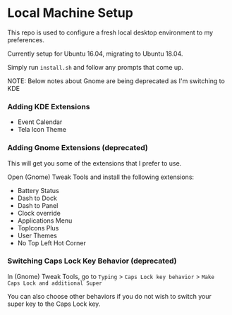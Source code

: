 # Local Machine Setup

This repo is used to configure a fresh local desktop environment to my preferences.

Currently setup for Ubuntu 16.04, migrating to Ubuntu 18.04.

Simply run `install.sh` and follow any prompts that come up.

NOTE: Below notes about Gnome are being deprecated as I'm switching to KDE

### Adding KDE Extensions

- Event Calendar
- Tela Icon Theme

### Adding Gnome Extensions (deprecated)

This will get you some of the extensions that I prefer to use.

Open (Gnome) Tweak Tools and install the following extensions:
- Battery Status
- Dash to Dock
- Dash to Panel
- Clock override
- Applications Menu
- TopIcons Plus
- User Themes
- No Top Left Hot Corner

### Switching Caps Lock Key Behavior (deprecated)
In (Gnome) Tweak Tools, go to `Typing` > `Caps Lock key behavior` > `Make Caps Lock and additional Super`

You can also choose other behaviors if you do not wish to switch your super key to the Caps Lock key.
